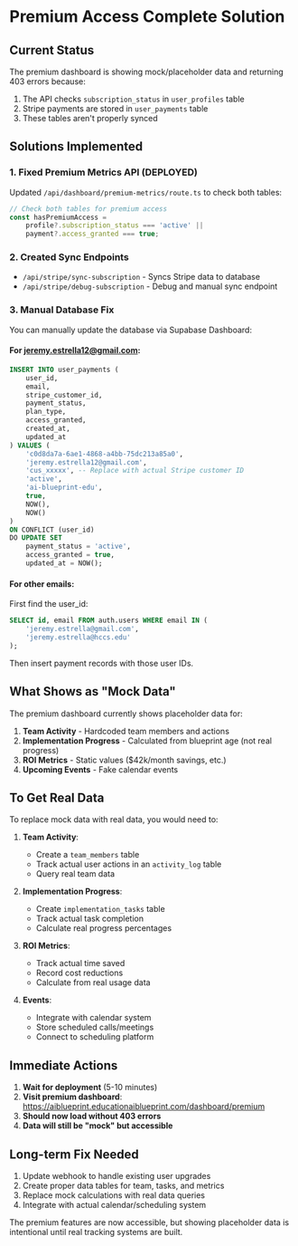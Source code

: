# Premium Access Complete Solution

## Current Status
The premium dashboard is showing mock/placeholder data and returning 403 errors because:
1. The API checks `subscription_status` in `user_profiles` table
2. Stripe payments are stored in `user_payments` table
3. These tables aren't properly synced

## Solutions Implemented

### 1. Fixed Premium Metrics API (DEPLOYED)
Updated `/api/dashboard/premium-metrics/route.ts` to check both tables:
```typescript
// Check both tables for premium access
const hasPremiumAccess = 
    profile?.subscription_status === 'active' || 
    payment?.access_granted === true;
```

### 2. Created Sync Endpoints
- `/api/stripe/sync-subscription` - Syncs Stripe data to database
- `/api/stripe/debug-subscription` - Debug and manual sync endpoint

### 3. Manual Database Fix
You can manually update the database via Supabase Dashboard:

#### For jeremy.estrella12@gmail.com:
```sql
INSERT INTO user_payments (
    user_id,
    email,
    stripe_customer_id,
    payment_status,
    plan_type,
    access_granted,
    created_at,
    updated_at
) VALUES (
    'c0d8da7a-6ae1-4868-a4bb-75dc213a85a0',
    'jeremy.estrella12@gmail.com',
    'cus_xxxxx', -- Replace with actual Stripe customer ID
    'active',
    'ai-blueprint-edu',
    true,
    NOW(),
    NOW()
)
ON CONFLICT (user_id) 
DO UPDATE SET
    payment_status = 'active',
    access_granted = true,
    updated_at = NOW();
```

#### For other emails:
First find the user_id:
```sql
SELECT id, email FROM auth.users WHERE email IN (
    'jeremy.estrella@gmail.com',
    'jeremy.estrella@hccs.edu'
);
```

Then insert payment records with those user IDs.

## What Shows as "Mock Data"

The premium dashboard currently shows placeholder data for:
1. **Team Activity** - Hardcoded team members and actions
2. **Implementation Progress** - Calculated from blueprint age (not real progress)
3. **ROI Metrics** - Static values ($42k/month savings, etc.)
4. **Upcoming Events** - Fake calendar events

## To Get Real Data

To replace mock data with real data, you would need to:

1. **Team Activity**: 
   - Create a `team_members` table
   - Track actual user actions in an `activity_log` table
   - Query real team data

2. **Implementation Progress**:
   - Create `implementation_tasks` table
   - Track actual task completion
   - Calculate real progress percentages

3. **ROI Metrics**:
   - Track actual time saved
   - Record cost reductions
   - Calculate from real usage data

4. **Events**:
   - Integrate with calendar system
   - Store scheduled calls/meetings
   - Connect to scheduling platform

## Immediate Actions

1. **Wait for deployment** (5-10 minutes)
2. **Visit premium dashboard**: https://aiblueprint.educationaiblueprint.com/dashboard/premium
3. **Should now load without 403 errors**
4. **Data will still be "mock" but accessible**

## Long-term Fix Needed

1. Update webhook to handle existing user upgrades
2. Create proper data tables for team, tasks, and metrics
3. Replace mock calculations with real data queries
4. Integrate with actual calendar/scheduling system

The premium features are now accessible, but showing placeholder data is intentional until real tracking systems are built.